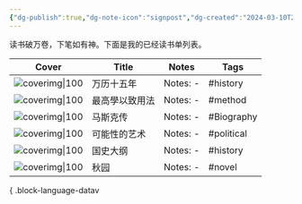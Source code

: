 ```yaml
---
{"dg-publish":true,"dg-note-icon":"signpost","dg-created":"2024-03-10T21:32:00","dg-updated":"2024-03-10T21:32:00","tags":["book","shelf","list"],"dg-path":"书架/已读书单.md","dg-pinned":"true","garden-index":"true","dg-hide-in-graph":"true","cssclasses":["cards","cards-cols-3","cards-cover","cards-cover-no-border"],"hideInGraph":"true","pinned":"true","contentClasses":"cards cards-cols-3 cards-cover cards-cover-no-border","dgPassFrontmatter":true,"noteIcon":"signpost","permalink":"/书架/已读书单/","created":"2024-03-10T21:32:00","updated":"2024-03-10T21:32:00"}
---
```


读书破万卷，下笔如有神。下面是我的已经读书单列表。

| Cover                                                                                                                         | Title                                                                                                                            | Notes                                                                                                                                        | Tags                                                                    |
| ----------------------------------------------------------------------------------------------------------------------------- | -------------------------------------------------------------------------------------------------------------------------------- | -------------------------------------------------------------------------------------------------------------------------------------------- | ----------------------------------------------------------------------- |
| ![coverimg\|100](https://s2.loli.net/2024/03/10/a3AItTdnc4YCVDE.jpg)                                                          | 万历十五年                                                                                                                            | Notes: \-                                                                                                                                    | #history                                                                |
| ![coverimg\|100](https://s2.loli.net/2024/03/12/rcHvwOMfdmF4pCL.jpg)                                                          | 最高學以致用法                                                                                                                          | Notes: \-                                                                                                                                    | #method                                                                 |
| ![coverimg\|100](https://s2.loli.net/2024/03/12/IDU8jJWTP1StCER.jpg)                                                          | 马斯克传                                                                                                                             | Notes: \-                                                                                                                                    | #Biography                                                              |
| ![coverimg\|100](https://s2.loli.net/2024/03/12/R5S8Jaj46Ge3LOC.jpg)                                                          | 可能性的艺术                                                                                                                           | Notes: \-                                                                                                                                    | #political                                                              |
| ![coverimg\|100](https://s2.loli.net/2024/03/12/19hs5KojQDHiUmV.jpg)                                                          | 国史大纲                                                                                                                             | Notes: \-                                                                                                                                    | #history                                                                |
| ![coverimg\|100](https://s2.loli.net/2024/03/12/rfJLZEKcqDnpPAH.jpg)                                                          | 秋园                                                                                                                               | Notes: \-                                                                                                                                    | #novel                                                                  |


{ .block-language-datav